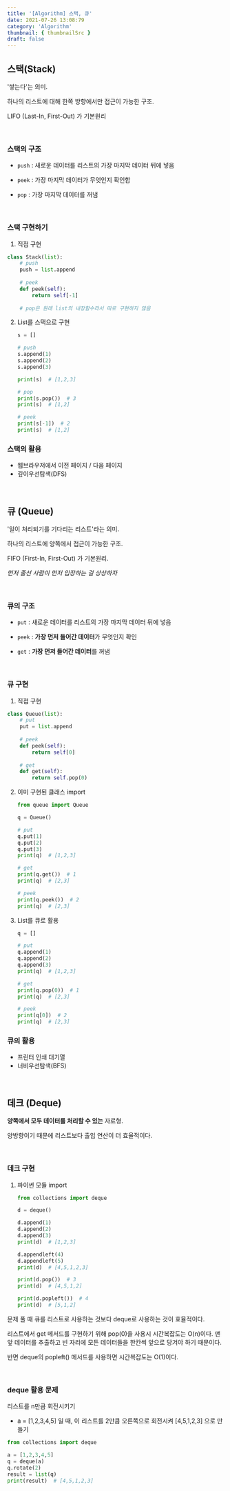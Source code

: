 ```yaml
---
title: '[Algorithm] 스택, 큐'
date: 2021-07-26 13:08:79
category: 'Algorithm'
thumbnail: { thumbnailSrc }
draft: false
---
```






## 스택(Stack)

'쌓는다'는 의미.

하나의 리스트에 대해 한쪽 방향에서만 접근이 가능한 구조.

LIFO (Last-In, First-Out) 가 기본원리



<br>

### 스택의 구조

- `push` : 새로운 데이터를 리스트의 가장 마지막 데이터 뒤에 넣음

- `peek` : 가장 마지막 데이터가 무엇인지 확인함

- `pop` : 가장 마지막 데이터를 꺼냄

  ​	  

  

### 스택 구현하기

1. 직접 구현
```python
class Stack(list):
    # push
    push = list.append
    
    # peek
    def peek(self):
    	return self[-1]
    
    # pop은 원래 list의 내장함수라서 따로 구현하지 않음
```

2. List를 스택으로 구현

   ```python
   s = []
   
   # push
   s.append(1)
   s.append(2)
   s.append(3)
   
   print(s)  # [1,2,3]
   
   # pop
   print(s.pop())  # 3
   print(s)  # [1,2]
   
   # peek
   print(s[-1])  # 2
   print(s)  # [1,2]
   ```

   

### 스택의 활용

- 웹브라우저에서 이전 페이지 / 다음 페이지
- 깊이우선탐색(DFS)



<br>

## 큐 (Queue)
'일이 처리되기를 기다리는 리스트'라는 의미.

하나의 리스트에 양쪽에서 접근이 가능한 구조.

FIFO (First-In, First-Out) 가 기본원리.

_먼저 줄선 사람이 먼저 입장하는 걸 상상하자_

<br>

### 큐의 구조

- `put` : 새로운 데이터를 리스트의 가장 마지막 데이터 뒤에 넣음

- `peek` : **가장 먼저 들어간 데이터**가 무엇인지 확인

- `get` : **가장 먼저 들어간 데이터**를 꺼냄

  ​	



### 큐 구현

1. 직접 구현
```python
class Queue(list):
    # put
    put = list.append
    
    # peek
    def peek(self):
    	return self[0]
    
    # get
    def get(self):
    	return self.pop(0)
```



2. 이미 구현된 클래스 import

   ```python
   from queue import Queue
   
   q = Queue()
   
   # put
   q.put(1)
   q.put(2)
   q.put(3)
   print(q)  # [1,2,3]
   
   # get
   print(q.get())  # 1
   print(q)  # [2,3]
   
   # peek
   print(q.peek())  # 2
   print(q)  # [2,3]
   ```

   

3. List를 큐로 활용

   ```python
   q = []
   
   # put
   q.append(1)
   q.append(2)
   q.append(3)
   print(q)  # [1,2,3]
   
   # get
   print(q.pop(0))  # 1
   print(q)  # [2,3]
   
   # peek
   print(q[0])  # 2
   print(q)  # [2,3]
   ```

   



### 큐의 활용

- 프린터 인쇄 대기열
- 너비우선탐색(BFS)



<br>

## 데크 (Deque)
**양쪽에서 모두 데이터를 처리할 수 있는** 자료형.

양방향이기 때문에 리스트보다 출입 연산이 더 효율적이다.

<br>

### 데크 구현

1. 파이썬 모듈 import

   ```python
   from collections import deque
   
   d = deque()
   
   d.append(1)
   d.append(2)
   d.append(3)
   print(d)  # [1,2,3]
   
   d.appendleft(4)
   d.appendleft(5)
   print(d)  # [4,5,1,2,3]
   
   print(d.pop())  # 3
   print(d)  # [4,5,1,2]
   
   print(d.popleft())  # 4
   print(d)  # [5,1,2]
   ```

   

문제 풀 때 큐를 리스트로 사용하는 것보다 deque로 사용하는 것이 효율적이다. 

리스트에서 get 메서드를 구현하기 위해 pop(0)을 사용시 시간복잡도는 O(n)이다. 맨 앞 데이터를 추출하고 빈 자리에 모든 데이터들을 한칸씩 앞으로 당겨야 하기 때문이다.

반면 deque의 popleft() 메서드를 사용하면 시간복잡도는 O(1)이다. 

<br>

### deque 활용 문제

리스트를 n만큼 회전시키기

- a = [1,2,3,4,5] 일 때, 이 리스트를 2만큼 오른쪽으로 회전시켜 [4,5,1,2,3] 으로 만들기

```python
from collections import deque

a = [1,2,3,4,5]
q = deque(a)
q.rotate(2)
result = list(q)
print(result)  # [4,5,1,2,3]
```



